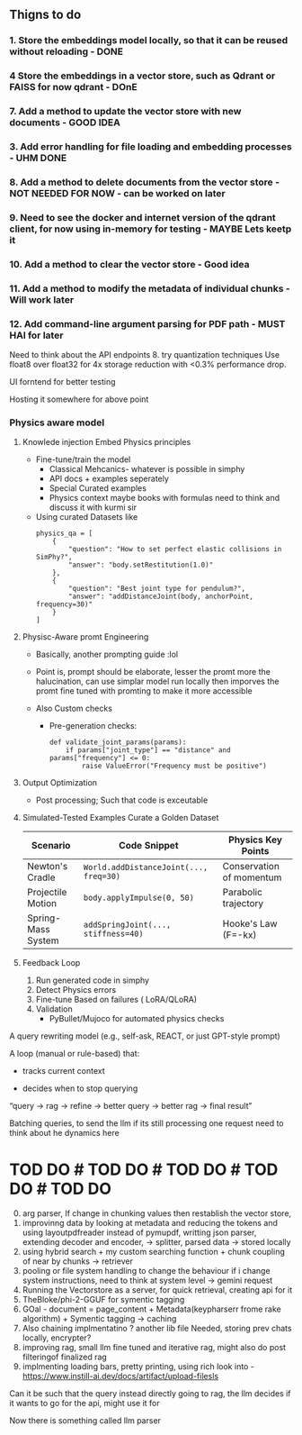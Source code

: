 ## Thigns to do
### 1. Store the embeddings model locally, so that it can be reused without reloading - DONE
### 4  Store the embeddings in a vector store, such as Qdrant or FAISS for now qdrant - DOnE 

### 7. Add a method to update the vector store with new documents - GOOD IDEA
### 3. Add error handling for file loading and embedding processes - UHM DONE 
### 8. Add a method to delete documents from the vector store - NOT NEEDED FOR NOW - can be worked on later
### 9. Need to see the docker and internet version of the qdrant client, for now using in-memory for testing - MAYBE Lets keetp it
### 10. Add a method to clear the vector store - Good idea
### 11. Add a method to modify the metadata of individual chunks - Will work later
### 12. Add command-line argument parsing for PDF path - MUST HAI for later





Need to think about the API endpoints 
8. try quantization techniques Use float8 over float32 for 4x storage reduction with <0.3% performance drop.

UI forntend for better testing 

Hosting it somewhere for above point






### Physics aware model

1. Knowlede injection
    Embed Physics principles
    - Fine-tune/train the model
        * Classical Mehcanics- whatever is possible in simphy
        * API docs + examples seperately
        * Special Curated examples
        * Physics context maybe books with formulas need to think and discuss it with kurmi sir
    - Using curated Datasets like
        ```
        physics_qa = [
            {
                "question": "How to set perfect elastic collisions in SimPhy?",
                "answer": "body.setRestitution(1.0)"
            },
            {
                "question": "Best joint type for pendulum?",
                "answer": "addDistanceJoint(body, anchorPoint, frequency=30)"
            }
        ]
        ```
        
2. Physisc-Aware promt Engineering 
    - Basically, another prompting guide :lol
    - Point is, prompt should be elaborate, lesser the promt more the halucination, can use simplar model run locally then imporves the promt fine tuned with promting to make it more accessible 
    
    - Also Custom checks
        - Pre-generation checks:
            ```            
            def validate_joint_params(params):
                if params["joint_type"] == "distance" and params["frequency"] <= 0:
                    raise ValueError("Frequency must be positive")
            ```
            
3. Output Optimization
    - Post processing; Such that code is exceutable 


4. Simulated-Tested Examples
    Curate a Golden Dataset

    | Scenario | Code Snippet | Physics Key Points |
    |----------|-------------|-------------------|
    | Newton's Cradle | `World.addDistanceJoint(..., freq=30)` | Conservation of momentum |
    | Projectile Motion | `body.applyImpulse(0, 50)` | Parabolic trajectory |
    | Spring-Mass System | `addSpringJoint(..., stiffness=40)` | Hooke's Law (F=-kx) |

5. Feedback Loop
    1. Run generated code in simphy
    2. Detect Physics errors
    3. Fine-tune Based on failures ( LoRA/QLoRA)
    4. Validation
        - PyBullet/Mujoco for automated physics checks




A query rewriting model (e.g., self-ask, REACT, or just GPT-style prompt)

A loop (manual or rule-based) that:

- tracks current context

- decides when to stop querying

“query → rag → refine → better query → better rag → final result”

Batching queries, to send the llm if its still processing one request need to think about he dynamics here  

# TOD DO # TOD DO # TOD DO # TOD DO # TOD DO 
0. arg parser, If change in chunking values then restablish the vector store, 
1. improvinng data by looking at metadata and reducing the tokens and using layoutpdfreader instead of pymupdf, writting json parser, extending decoder and encoder, -> splitter, parsed data -> stored locally
2. using hybrid search + my custom searching function + chunk coupling of near by chunks -> retriever
3. pooling or file system handling to change the behaviour if i change system instructions, need to think at system level -> gemini request
4. Running the Vectorstore as a server, for quick retrieval, creating api for it
5. TheBloke/phi-2-GGUF for symentic tagging 
6. GOal - document = page_content + Metadata(keypharserr frome rake algorithm) + Symentic tagging -> caching 
7. Also chaining implmentatino ? another lib file Needed, storing prev chats locally, encrypter?
8. improving rag, small llm fine tuned and iterative rag, might also do post filteringof finalized rag
9. implmenting loading bars, pretty printing, using rich
look into - https://www.instill-ai.dev/docs/artifact/upload-filesls



Can it be such that the query instead directly going to rag, the llm decides if it wants to go for the api, might use it for 


Now there is something called llm parser